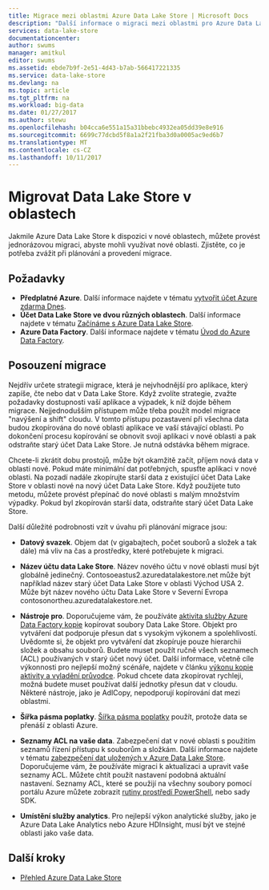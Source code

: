 ```yaml
---
title: Migrace mezi oblastmi Azure Data Lake Store | Microsoft Docs
description: "Další informace o migraci mezi oblastmi pro Azure Data Lake Store."
services: data-lake-store
documentationcenter: 
author: swums
manager: amitkul
editor: swums
ms.assetid: ebde7b9f-2e51-4d43-b7ab-566417221335
ms.service: data-lake-store
ms.devlang: na
ms.topic: article
ms.tgt_pltfrm: na
ms.workload: big-data
ms.date: 01/27/2017
ms.author: stewu
ms.openlocfilehash: b04cca6e551a15a31bbebc4932ea05dd39e8e916
ms.sourcegitcommit: 6699c77dcbd5f8a1a2f21fba3d0a0005ac9ed6b7
ms.translationtype: MT
ms.contentlocale: cs-CZ
ms.lasthandoff: 10/11/2017
---
```

# <a name="migrate-data-lake-store-across-regions"></a>Migrovat Data Lake Store v oblastech

Jakmile Azure Data Lake Store k dispozici v nové oblastech, můžete provést jednorázovou migraci, abyste mohli využívat nové oblasti. Zjistěte, co je potřeba zvážit při plánování a provedení migrace.

## <a name="prerequisites"></a>Požadavky

* **Předplatné Azure**. Další informace najdete v tématu [vytvořit účet Azure zdarma Dnes](https://azure.microsoft.com/pricing/free-trial/).
* **Účet Data Lake Store ve dvou různých oblastech**. Další informace najdete v tématu [Začínáme s Azure Data Lake Store](data-lake-store-get-started-portal.md).
* **Azure Data Factory**. Další informace najdete v tématu [Úvod do Azure Data Factory](../data-factory/introduction.md).


## <a name="migration-considerations"></a>Posouzení migrace

Nejdřív určete strategii migrace, která je nejvhodnější pro aplikace, který zapíše, čte nebo dat v Data Lake Store. Když zvolíte strategie, zvažte požadavky dostupnosti vaší aplikace a výpadek, k níž dojde během migrace. Nejjednodušším přístupem může třeba použít model migrace "navýšení a shift" cloudu. V tomto přístupu pozastavení při všechna data budou zkopírována do nové oblasti aplikace ve vaší stávající oblasti. Po dokončení procesu kopírování se obnovit svoji aplikaci v nové oblasti a pak odstraňte starý účet Data Lake Store. Je nutná odstávka během migrace.

Chcete-li zkrátit dobu prostojů, může být okamžitě začít, příjem nová data v oblasti nové. Pokud máte minimální dat potřebných, spusťte aplikaci v nové oblasti. Na pozadí nadále zkopírujte starší data z existující účet Data Lake Store v oblasti nové na nový účet Data Lake Store. Když použijete tuto metodu, můžete provést přepínač do nové oblasti s malým množstvím výpadky. Pokud byl zkopírován starší data, odstraňte starý účet Data Lake Store.

Další důležité podrobnosti vzít v úvahu při plánování migrace jsou:

* **Datový svazek**. Objem dat (v gigabajtech, počet souborů a složek a tak dále) má vliv na čas a prostředky, které potřebujete k migraci.

* **Název účtu data Lake Store**. Název nového účtu v nové oblasti musí být globálně jedinečný. Contosoeastus2.azuredatalakestore.net může být například název starý účet Data Lake Store v oblasti Východ USA 2. Může být název nového účtu Data Lake Store v Severní Evropa contosonortheu.azuredatalakestore.net.

* **Nástroje pro**. Doporučujeme vám, že používáte [aktivita služby Azure Data Factory kopie](../data-factory/connector-azure-data-lake-store.md) kopírovat soubory Data Lake Store. Objekt pro vytváření dat podporuje přesun dat s vysokým výkonem a spolehlivostí. Uvědomte si, že objekt pro vytváření dat zkopíruje pouze hierarchii složek a obsahu souborů. Budete muset použít ručně všech seznamech (ACL) používaných v starý účet nový účet. Další informace, včetně cíle výkonnosti pro nejlepší možný scénáře, najdete v článku [výkonu kopie aktivity a vyladění průvodce](../data-factory/copy-activity-performance.md). Pokud chcete data zkopírovat rychleji, možná budete muset používat další jednotky přesun dat v cloudu. Některé nástroje, jako je AdlCopy, nepodporují kopírování dat mezi oblastmi.  

* **Šířka pásma poplatky**. [Šířka pásma poplatky](https://azure.microsoft.com/en-us/pricing/details/bandwidth/) použít, protože data se přenáší z oblasti Azure.

* **Seznamy ACL na vaše data**. Zabezpečení dat v nové oblasti s použitím seznamů řízení přístupu k souborům a složkám. Další informace najdete v tématu [zabezpečení dat uložených v Azure Data Lake Store](data-lake-store-secure-data.md). Doporučujeme vám, že používáte migraci k aktualizaci a upravit vaše seznamy ACL. Můžete chtít použít nastavení podobná aktuální nastavení. Seznamy ACL, které se použijí na všechny soubory pomocí portálu Azure můžete zobrazit [rutiny prostředí PowerShell](/powershell/module/azurerm.datalakestore/get-azurermdatalakestoreitempermission), nebo sady SDK.  

* **Umístění služby analytics**. Pro nejlepší výkon analytické služby, jako je Azure Data Lake Analytics nebo Azure HDInsight, musí být ve stejné oblasti jako vaše data.  

## <a name="next-steps"></a>Další kroky
* [Přehled Azure Data Lake Store](data-lake-store-overview.md)
